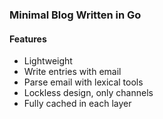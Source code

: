 ### Minimal Blog Written in Go

#### Features
* Lightweight
* Write entries with email
* Parse email with lexical tools
* Lockless design, only channels
* Fully cached in each layer
